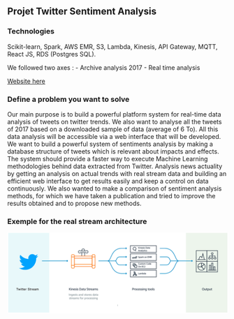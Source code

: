 ## Projet Twitter Sentiment Analysis

### Technologies 
Scikit-learn, Spark, AWS EMR, S3, Lambda, Kinesis, API Gateway, MQTT, React JS, RDS (Postgres SQL).

We followed two axes :
	- Archive analysis 2017
	- Real time analysis
	
[Website here](https://twitter.yannistannier.io)

### Define a problem you want to solve

Our main purpose is to build a powerful platform system for real-time data analysis of tweets on twitter trends. We also want to analyse all the tweets of 2017 based on a downloaded sample of data (average of 6 To). All this data analysis will be accessible via a web interface that will be developed. We want to build a powerful system of sentiments analysis by making a database structure of tweets which is relevant about impacts and effects. The system should provide a faster way to execute Machine Learning methodologies behind data extracted from Twitter. Analysis news actuality by getting an analysis on actual trends with real stream data and building an efficient web interface to get results easily and keep a control on data continuously.
We also wanted to make a comparison of sentiment analysis methods, for which we have taken a publication and tried to improve the results obtained and to propose new methods.

### Exemple for the real stream architecture
![alt text](https://github.com/mbenhamd/database-publication-latex/blob/master/real_stream-schema.png?raw=true)
